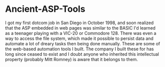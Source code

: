 # Ancient-ASP-Tools
I got my first dotcom job in San Diego in October 1998, and 
soon realized that the ASP embedded in web pages was similar to the BASIC I'd learned as a teenager playing with a VIC-20 or Commodore 128.  There was even a way to access the file system, which made it possible to persist data and automate a lot of dreary tasks then being done manually.  These are some of the web-based automation tools I built.  The company I built these for has long since ceased to exist and I doubt anyone who inherited this intellectual property (probably Mitt Romney) is aware that it belongs to them.
